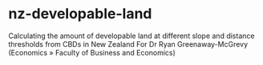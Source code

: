 # nz-developable-land
Calculating the amount of developable land at different slope and distance thresholds from CBDs in New Zealand For Dr Ryan Greenaway-McGrevy (Economics » Faculty of Business and Economics) 
